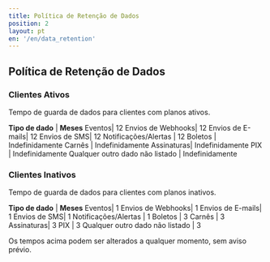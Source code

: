 ```yaml
---
title: Política de Retenção de Dados
position: 2
layout: pt
en: '/en/data_retention'
---
```


## Política de Retenção de Dados

### Clientes Ativos

Tempo de guarda de dados para clientes com planos ativos.

**Tipo de dado** | **Meses**
Eventos| 12
Envios de Webhooks| 12
Envios de E-mails| 12
Envios de SMS| 12
Notificações/Alertas | 12
Boletos | Indefinidamente
Carnês | Indefinidamente
Assinaturas| Indefinidamente
PIX | Indefinidamente
Qualquer outro dado não listado | Indefinidamente

### Clientes Inativos

Tempo de guarda de dados para clientes com planos inativos.

**Tipo de dado** | **Meses**
Eventos| 1
Envios de Webhooks| 1
Envios de E-mails| 1
Envios de SMS| 1
Notificações/Alertas | 1
Boletos | 3
Carnês | 3
Assinaturas| 3
PIX | 3
Qualquer outro dado não listado | 3

Os tempos acima podem ser alterados a qualquer momento, sem aviso prévio.
